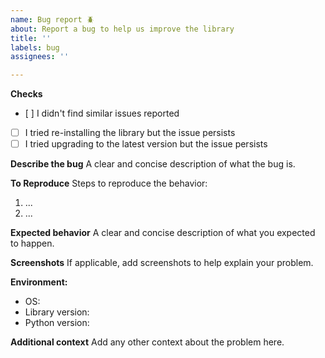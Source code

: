 ```yaml
---
name: Bug report 🪲
about: Report a bug to help us improve the library
title: ''
labels: bug
assignees: ''

---
```


**Checks**
- [ ] I didn't find similar issues reported
- [ ] I tried re-installing the library but the issue persists
- [ ] I tried upgrading to the latest version but the issue persists

**Describe the bug**
A clear and concise description of what the bug is.

**To Reproduce**
Steps to reproduce the behavior:
1. ...
2. ...

**Expected behavior**
A clear and concise description of what you expected to happen.

**Screenshots**
If applicable, add screenshots to help explain your problem.

**Environment:**
 - OS: 
 - Library version:
 - Python version:

**Additional context**
Add any other context about the problem here.

